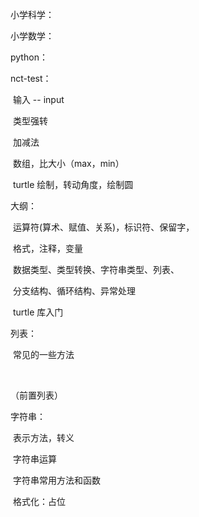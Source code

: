 小学科学：  





小学数学：  





python：

nct-test：  

​    输入 -- input  

​    类型强转  

​    加减法  

​    数组，比大小（max，min）  

​    turtle 绘制，转动角度，绘制圆  

大纲：

​    运算符(算术、赋值、关系)，标识符、保留字，  

​    格式，注释，变量   

​    数据类型、类型转换、字符串类型、列表、  

​    分支结构、循环结构、异常处理   

​    turtle 库入门    



列表：

​    常见的一些方法  

​    



（前置列表）  

字符串：

​    表示方法，转义  

​    字符串运算  

​    字符串常用方法和函数  

​    格式化：占位     

​    
